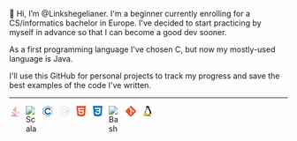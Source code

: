 👋 Hi, I’m @Linkshegelianer. I'm a beginner currently enrolling for a CS/informatics bachelor in Europe. I've decided to start practicing by myself in advance so that I can become a good dev sooner.    

As a first programming language I've chosen C, but now my mostly-used language is Java. 

I'll use this GitHub for personal projects to track my progress and save the best examples of the code I've written.

---

<section>
<img align="left" alt="Java" width="20px" style="padding-right:10px;" src="https://github.com/devicons/devicon/blob/master/icons/java/java-plain.svg"/>
<img align="left" alt="Scala" width="20px" style="padding-right:10px;" src="https://cdn.jsdelivr.net/gh/devicons/devicon/icons/scala/scala-original.svg"/>
<img align="left" alt="C" width="20px" style="padding-right:10px;" src="https://github.com/devicons/devicon/blob/master/icons/c/c-line.svg"/>
<img align="left" alt="C++" width="20px" style="padding-right:10px;" src="https://github.com/devicons/devicon/blob/master/icons/cplusplus/cplusplus-line.svg"/>
<img align="left" alt="HTML5" width="20px" style="padding-right:10px;" src="https://github.com/devicons/devicon/blob/master/icons/html5/html5-plain.svg"/>
<img align="left" alt="CSS" width="20px" style="padding-right:10px;" src="https://github.com/devicons/devicon/blob/master/icons/css3/css3-plain.svg"/>
</div>

<section>
<img align="left" alt="Bash" width="20px" style="padding-right:10px;" src="https://cdn.jsdelivr.net/gh/devicons/devicon/icons/bash/bash-original.svg"/>
<img align="left" alt="Git" width="20px" style="padding-right:10px;" src="https://github.com/devicons/devicon/blob/master/icons/git/git-plain.svg"/>
<img align="left" alt="Linux" width="20px" style="padding-right:10px;" src="https://github.com/devicons/devicon/blob/master/icons/linux/linux-original.svg"/>
</section>




